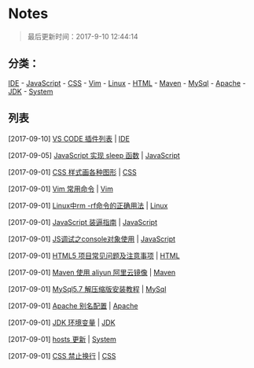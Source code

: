 # Notes

> 最后更新时间：2017-9-10 12:44:14

## 分类：

[IDE](https://github.com/16free/notes/issues?q=is%3Aissue+is%3Aopen+label%3AIDE) - [JavaScript](https://github.com/16free/notes/issues?q=is%3Aissue+is%3Aopen+label%3AJavaScript) - [CSS](https://github.com/16free/notes/issues?q=is%3Aissue+is%3Aopen+label%3ACSS) - [Vim](https://github.com/16free/notes/issues?q=is%3Aissue+is%3Aopen+label%3AVim) - [Linux](https://github.com/16free/notes/issues?q=is%3Aissue+is%3Aopen+label%3ALinux) - [HTML](https://github.com/16free/notes/issues?q=is%3Aissue+is%3Aopen+label%3AHTML) - [Maven](https://github.com/16free/notes/issues?q=is%3Aissue+is%3Aopen+label%3AMaven) - [MySql](https://github.com/16free/notes/issues?q=is%3Aissue+is%3Aopen+label%3AMySql) - [Apache](https://github.com/16free/notes/issues?q=is%3Aissue+is%3Aopen+label%3AApache) - [JDK](https://github.com/16free/notes/issues?q=is%3Aissue+is%3Aopen+label%3AJDK) - [System](https://github.com/16free/notes/issues?q=is%3Aissue+is%3Aopen+label%3ASystem)


## 列表

[2017-09-10] [VS CODE 插件列表](https://github.com/16free/notes/issues/14) | [IDE](https://github.com/16free/notes/issues?q=is%3Aissue+is%3Aopen+label%3AIDE)

[2017-09-05] [JavaScript 实现 sleep 函数](https://github.com/16free/notes/issues/13) | [JavaScript](https://github.com/16free/notes/issues?q=is%3Aissue+is%3Aopen+label%3AJavaScript)

[2017-09-01] [CSS 样式画各种图形](https://github.com/16free/notes/issues/12) | [CSS](https://github.com/16free/notes/issues?q=is%3Aissue+is%3Aopen+label%3ACSS)

[2017-09-01] [Vim 常用命令](https://github.com/16free/notes/issues/11) | [Vim](https://github.com/16free/notes/issues?q=is%3Aissue+is%3Aopen+label%3AVim)

[2017-09-01] [Linux中rm -rf命令的正确用法](https://github.com/16free/notes/issues/10) | [Linux](https://github.com/16free/notes/issues?q=is%3Aissue+is%3Aopen+label%3ALinux)

[2017-09-01] [JavaScript 装逼指南](https://github.com/16free/notes/issues/9) | [JavaScript](https://github.com/16free/notes/issues?q=is%3Aissue+is%3Aopen+label%3AJavaScript)

[2017-09-01] [JS调试之console对象使用](https://github.com/16free/notes/issues/8) | [JavaScript](https://github.com/16free/notes/issues?q=is%3Aissue+is%3Aopen+label%3AJavaScript)

[2017-09-01] [HTML5 项目常见问题及注意事项](https://github.com/16free/notes/issues/7) | [HTML](https://github.com/16free/notes/issues?q=is%3Aissue+is%3Aopen+label%3AHTML)

[2017-09-01] [Maven 使用 aliyun 阿里云镜像](https://github.com/16free/notes/issues/6) | [Maven](https://github.com/16free/notes/issues?q=is%3Aissue+is%3Aopen+label%3AMaven)

[2017-09-01] [MySql5.7 解压缩版安装教程](https://github.com/16free/notes/issues/5) | [MySql](https://github.com/16free/notes/issues?q=is%3Aissue+is%3Aopen+label%3AMySql)

[2017-09-01] [Apache 别名配置](https://github.com/16free/notes/issues/4) | [Apache](https://github.com/16free/notes/issues?q=is%3Aissue+is%3Aopen+label%3AApache)

[2017-09-01] [JDK 环境变量](https://github.com/16free/notes/issues/3) | [JDK](https://github.com/16free/notes/issues?q=is%3Aissue+is%3Aopen+label%3AJDK)

[2017-09-01] [hosts 更新](https://github.com/16free/notes/issues/2) | [System](https://github.com/16free/notes/issues?q=is%3Aissue+is%3Aopen+label%3ASystem)

[2017-09-01] [CSS 禁止换行](https://github.com/16free/notes/issues/1) | [CSS](https://github.com/16free/notes/issues?q=is%3Aissue+is%3Aopen+label%3ACSS)


